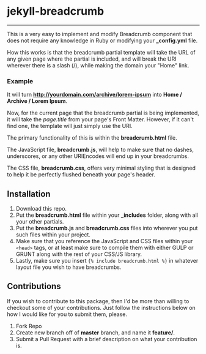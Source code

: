 # jekyll-breadcrumb
---

This is a very easy to implement and modify Breadcrumb component that does not require any knowledge in Ruby or modifying your **\_config.yml** file.

How this works is that the breadcrumb partial template will take the URL of any given page where the partial is included, and will break the URI wherever there is a slash (/), while making the domain your "Home" link.

### Example
It will turn **http://yourdomain.com/archive/lorem-ipsum** into **Home / Archive / Lorem Ipsum**.

Now, for the current page that the breadcrumb partial is being implemented, it will take the *page.title* from your page's Front Matter. However, if it can't find one, the template will just simply use the URI.

The primary functionality of this is within the **breadcrumb.html** file.

The JavaScript file, **breadcrumb.js**, will help to make sure that no dashes, underscores, or any other URIEncodes will end up in your breadcrumbs.

The CSS file, **breadcrumb.css**, offers very minimal styling that is designed to help it be perfectly flushed beneath your page's header.

## Installation

1. Download this repo.
2. Put the **breadcrumb.html** file within your **\_includes** folder, along with all your other partials.
3. Put the **breadcrumb.js** and **breadcrumb.css** files into wherever you put such files within your project.
4. Make sure that you reference the JavaScript and CSS files within your `<head>` tags, or at least make sure to compile them with either GULP or GRUNT along with the rest of your CSS/JS library.
5. Lastly, make sure you insert `{% include breadcrumb.html %}` in whatever layout file you wish to have breadcrumbs.

## Contributions

If you wish to contribute to this package, then I'd be more than willing to checkout some of your contributions. Just follow the instructions below on how I would like for you to submit them, please.

1. Fork Repo
2. Create new branch off of **master** branch, and name it **feature/<feature-name>**.
3. Submit a Pull Request with a brief description on what your contribution is.
